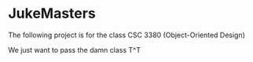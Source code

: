# JukeMasters
The following project is for the class CSC 3380 (Object-Oriented Design)

We just want to pass the damn class T^T

